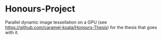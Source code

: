 # Honours-Project
Parallel dynamic image tessellation on a GPU (see https://github.com/caramel-koala/Honours-Thesis) for the thesis that goes with it.

